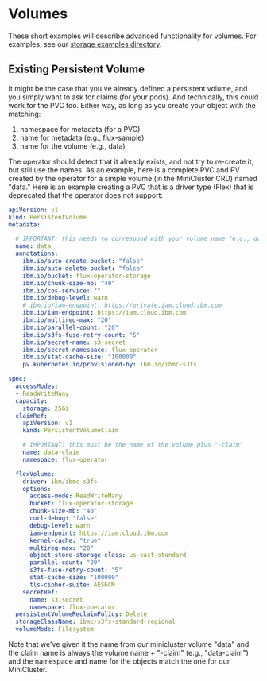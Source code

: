 # Volumes

These short examples will describe advanced functionality for volumes. For examples,
see our [storage examples directory](https://github.com/flux-framework/flux-operator/tree/main/examples/storage).

## Existing Persistent Volume

It might be the case that you've already defined a persistent volume, and you simply want
to ask for claims (for your pods). And technically, this could work for the PVC too.
Either way, as long as you create your object with the matching:

1. namespace for metadata (for a PVC)
2. name for metadata (e.g., flux-sample)
3. name for the volume (e.g., data)

The operator should detect that it already exists, and not try to re-create it, but
still use the names. As an example, here is a complete PVC and PV created by the operator
for a simple volume (in the MiniCluster CRD) named "data." Here is an example
creating a PVC that is a driver type (Flex) that is deprecated that the operator does
not support:

```yaml
apiVersion: v1
kind: PersistentVolume
metadata:

  # IMPORTANT: this needs to correspond with your volume name "e.g., data" in the minicluster
  name: data
  annotations:
    ibm.io/auto-create-bucket: "false"
    ibm.io/auto-delete-bucket: "false"
    ibm.io/bucket: flux-operator-storage
    ibm.io/chunk-size-mb: "40"
    ibm.io/cos-service: ""
    ibm.io/debug-level: warn
    # ibm.io/iam-endpoint: https://private.iam.cloud.ibm.com
    ibm.io/iam-endpoint: https://iam.cloud.ibm.com
    ibm.io/multireq-max: "20"
    ibm.io/parallel-count: "20"
    ibm.io/s3fs-fuse-retry-count: "5"
    ibm.io/secret-name: s3-secret
    ibm.io/secret-namespace: flux-operator
    ibm.io/stat-cache-size: "100000"
    pv.kubernetes.io/provisioned-by: ibm.io/ibmc-s3fs

spec:
  accessModes:
  - ReadWriteMany
  capacity:
    storage: 25Gi
  claimRef:
    apiVersion: v1
    kind: PersistentVolumeClaim

    # IMPORTANT: this must be the name of the volume plus "-claim"
    name: data-claim
    namespace: flux-operator

  flexVolume:
    driver: ibm/ibmc-s3fs
    options:
      access-mode: ReadWriteMany
      bucket: flux-operator-storage
      chunk-size-mb: "40"
      curl-debug: "false"
      debug-level: warn
      iam-endpoint: https://iam.cloud.ibm.com
      kernel-cache: "true"
      multireq-max: "20"
      object-store-storage-class: us-east-standard
      parallel-count: "20"
      s3fs-fuse-retry-count: "5"
      stat-cache-size: "100000"
      tls-cipher-suite: AESGCM
    secretRef:
      name: s3-secret
      namespace: flux-operator
  persistentVolumeReclaimPolicy: Delete
  storageClassName: ibmc-s3fs-standard-regional
  volumeMode: Filesystem
```

Note that we've given it the name from our minicluster volume "data" and the claim name is always the volume 
name + "-claim" (e.g., "data-claim") and the namespace and name for the objects match the one for our MiniCluster. 